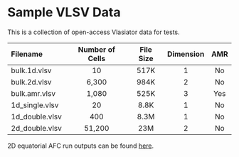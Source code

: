 # Sample VLSV Data

This is a collection of open-access Vlasiator data for tests.

| Filename        | Number of Cells | File Size | Dimension | AMR |
|:----------------|:---------------:|:---------:|:---------:|:---:|
| bulk.1d.vlsv    | 10              | 517K      | 1         | No  |
| bulk.2d.vlsv    | 6,300           | 984K      | 2         | No  |
| bulk.amr.vlsv   | 1,080           | 525K      | 3         | Yes |
| 1d_single.vlsv  | 20              | 8.8K      | 1         | No  |
| 1d_double.vlsv  | 400             | 8.3M      | 1         | No  |
| 2d_double.vlsv  | 51,200          | 23M       | 2         | No  |

2D equatorial AFC run outputs can be found [here](https://a3s.fi/swift/v1/AUTH_81f1cd490d494224880ea77e4f98490d/vlasiator-2d-afc/).